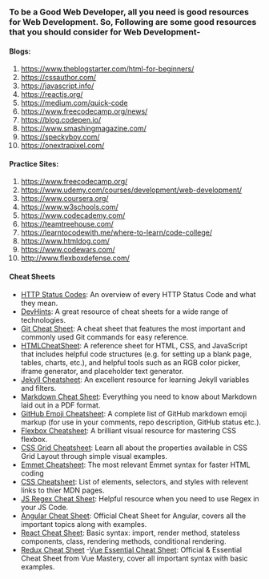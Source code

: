 ### To be a Good Web Developer, all you need is good resources for Web Development. So, Following are some good resources that you should consider for Web Development-

#### Blogs:

1. https://www.theblogstarter.com/html-for-beginners/
2. https://cssauthor.com/
3. https://javascript.info/
4. https://reactjs.org/
5. https://medium.com/quick-code
6. https://www.freecodecamp.org/news/
7. https://blog.codepen.io/
8. https://www.smashingmagazine.com/
9. https://speckyboy.com/
10. https://onextrapixel.com/

#### Practice Sites:

1. https://www.freecodecamp.org/ 
2. https://www.udemy.com/courses/development/web-development/
3. https://www.coursera.org/
4. https://www.w3schools.com/
5. https://www.codecademy.com/
6. https://teamtreehouse.com/
7. https://learntocodewith.me/where-to-learn/code-college/
8. https://www.htmldog.com/
9. https://www.codewars.com/
10. http://www.flexboxdefense.com/


#### Cheat Sheets

- [HTTP Status Codes](https://www.abstractapi.com/http-status-codes): An overview of every HTTP Status Code and what they mean.
- [DevHints](https://devhints.io/): A great resource of cheat sheets for a wide range of technologies.
- [Git Cheat Sheet](https://education.github.com/git-cheat-sheet-education.pdf): A cheat sheet that features the most important and commonly used Git commands for easy reference.
- [HTMLCheatSheet](https://htmlcheatsheet.com/): A reference sheet for HTML, CSS, and JavaScript that includes helpful code structures (e.g. for setting up a blank page, tables, charts, etc.), and helpful tools such as an RGB color picker, iframe generator, and placeholder text generator.
- [Jekyll Cheatsheet](https://learn.cloudcannon.com/jekyll-cheat-sheet/): An excellent resource for learning Jekyll variables and filters.
- [Markdown Cheat Sheet](https://guides.github.com/pdfs/markdown-cheatsheet-online.pdf): Everything you need to know about Markdown laid out in a PDF format.
- [GitHub Emoji Cheatsheet](https://gist.github.com/rxaviers/7360908): A complete list of GitHub markdown emoji markup (for use in your comments, repo description, GitHub status etc.). 
- [Flexbox Cheatsheet](https://darekkay.com/dev/flexbox-cheatsheet.html): A brilliant visual resource for mastering CSS flexbox.
- [CSS Grid Cheatsheet](http://grid.malven.co): Learn all about the properties available in CSS Grid Layout through simple visual examples.
- [Emmet Cheatsheet](https://docs.emmet.io/cheat-sheet/): The most relevant Emmet syntax for faster HTML coding
- [CSS Cheatsheet](http://overapi.com/css): List of elements, selectors, and styles with relevent links to thier MDN pages.
- [JS Regex Cheat Sheet](https://devinduct.com/cheatsheet/10/regex): Helpful resource when you need to use Regex in your JS Code.
- [Angular Cheat Sheet](https://angular.io/guide/cheatsheet): Official Cheat Sheet for Angular, covers all the important topics along with examples.
- [React Cheat Sheet](https://ihatetomatoes.net/wp-content/uploads/2017/01/react-cheat-sheet.pdf): Basic syntax: import, render method, stateless components, class, rendering methods, conditional rendering.
- [Redux Cheat Sheet](https://devhints.io/redux)
-[Vue Essential Cheat Sheet](https://www.vuemastery.com/pdf/Vue-Essentials-Cheat-Sheet.pdf): Official & Essential Cheat Sheet from Vue Mastery, cover all important syntax with basic examples.